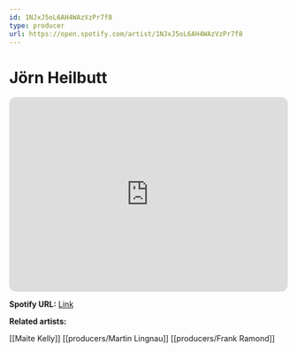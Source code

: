 ```yaml
---
id: 1NJxJ5oL6AH4WAzVzPr7f8
type: producer
url: https://open.spotify.com/artist/1NJxJ5oL6AH4WAzVzPr7f8
---
```

# Jörn Heilbutt

<iframe style="border-radius:12px" src="https://open.spotify.com/embed/artist/1NJxJ5oL6AH4WAzVzPr7f8" width="100%" height="352" frameBorder="0" allowfullscreen="" allow="autoplay; clipboard-write; encrypted-media; fullscreen; picture-in-picture" loading="lazy"></iframe>

**Spotify URL:** [Link](https://open.spotify.com/artist/1NJxJ5oL6AH4WAzVzPr7f8)

**Related artists:**

[[Maite Kelly]]
[[producers/Martin Lingnau]]
[[producers/Frank Ramond]]
